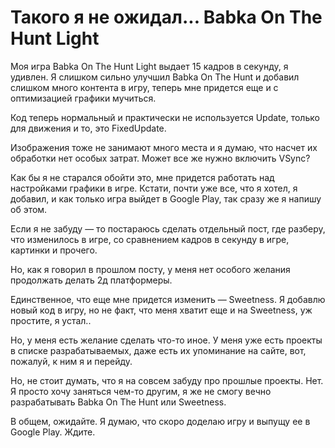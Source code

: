 # Такого я не ожидал... Babka On The Hunt Light

Моя игра Babka On The Hunt Light выдает 15 кадров в секунду, я
удивлен. Я слишком сильно улучшил Babka On The Hunt и добавил
слишком много контента в игру, теперь мне придется еще и с оптимизацией графики мучиться.

Код теперь нормальный и практически не используется Update, только для движения и то, это FixedUpdate.

Изображения тоже не занимают много места и я думаю, что насчет их обработки нет особых затрат. Может все же нужно
включить VSync?

Как бы я не старался обойти это, мне придется работать над настройками графики в игре. Кстати, почти уже все, что я
хотел, я добавил, и как только игра выйдет в Google Play, так сразу же я напишу об этом.

Если я не забуду — то постараюсь сделать отдельный пост, где разберу, что изменилось в игре, со сравнением кадров
в секунду в игре, картинки и прочего.

Но, как я говорил в прошлом посту, у меня нет особого желания продолжать делать 2д платформеры.

Единственное, что еще мне придется изменить — Sweetness. Я добавлю новый
код в игру, но не факт, что меня хватит еще и на Sweetness, уж простите,
я устал..

Но, у меня есть желание сделать что-то иное. У меня уже есть проекты в списке разрабатываемых, даже есть их
упоминание на сайте, вот, пожалуй, к ним я и перейду.

Но, не стоит думать, что я на совсем забуду про прошлые проекты. Нет. Я просто хочу заняться чем-то другим, я же не
смогу вечно разрабатывать Babka On The Hunt или Sweetness.

В общем, ожидайте. Я думаю, что скоро доделаю игру и выпущу ее в Google Play. Ждите.
